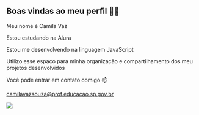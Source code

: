 ## Boas vindas ao meu perfil 💙💙
Meu nome é Camila Vaz

Estou estudando na Alura

Estou me desenvolvendo na linguagem JavaScript

Utilizo esse espaço para minha organização e compartilhamento dos meu projetos desenvolvidos

Você pode entrar em contato comigo 📫

camilavazsouza@prof.educacao.sp.gov.br

![](https://i.gifer.com/GIIz.gif)

